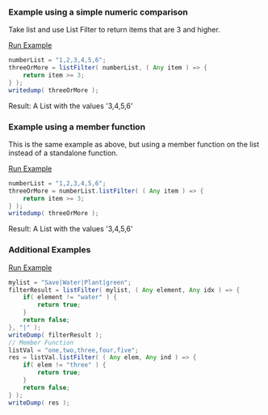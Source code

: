 ### Example using a simple numeric comparison

Take list and use List Filter to return items that are 3 and higher.

<a href="https://try.boxlang.io/?code=eJzLK81NSi3yySwuUbBVUDLUMdIx1jHRMdUxU7LmKskoSk31L%2FLNL0oFSuYA1bhl5pSkFmko5MF16ShoKDjmVSpklqTmKmgq2NopVHNxFqWWlBblQcTsbBWMrblqFTStucqLgCIppbkFGgrIRgNlAO%2BmKaI%3D" target="_blank">Run Example</a>

```java
numberList = "1,2,3,4,5,6";
threeOrMore = listFilter( numberList, ( Any item ) => {
	return item >= 3;
} );
writedump( threeOrMore );

```

Result: A List with the values '3,4,5,6'

### Example using a member function

This is the same example as above, but using a member function on the list instead of a standalone function.

<a href="https://try.boxlang.io/?code=eJzLK81NSi3yySwuUbBVUDLUMdIx1jHRMdUxU7LmKskoSk31L%2FLNL0oFSubBVerlAAm3zJyS1CINBQ0Fx7xKhcyS1FwFTQVbO4VqLs6i1JLSojyImJ2tgrE1V62CpjVXeRFQJKU0t0BDAdlkoAwA1gUphA%3D%3D" target="_blank">Run Example</a>

```java
numberList = "1,2,3,4,5,6";
threeOrMore = numberList.listFilter( ( Any item ) => {
	return item >= 3;
} );
writedump( threeOrMore );

```

Result: A List with the values '3,4,5,6'

### Additional Examples

<a href="https://try.boxlang.io/?code=eJyNj0FrwzAMhc%2Fxr9BySsGsPyB0MCi9FcYG29lb5dVgK0WRm5Wl%2F31yaNnWXnrUe096%2BtIhhl5gAfWL2%2BP45gR5fIqOZPxkRKpb40NU8Rn7HEuw5FeT1ECati008EgHwIgJSccyhM0XzGDxAN%2BmCr45m3CnVUNpqdVWr2KUzATCGVtTHc1Z8C72qhwt1KNmWzNwEFzmtGvg30tqzeewxvSODKtMHxI6MuWxVxcLWUdoZeisbJXI%2Bi6z9WGPisbYn4g0ev%2BX7JfohEObK5yJZTp6K8sFRqlX5QcTI3x6" target="_blank">Run Example</a>

```java
mylist = "Save|Water|Plant|green";
filterResult = listFilter( mylist, ( Any element, Any idx ) => {
	if( element != "water" ) {
		return true;
	}
	return false;
}, "|" );
writeDump( filterResult );
// Member Function
listVal = "one,two,three,four,five";
res = listVal.listFilter( ( Any elem, Any ind ) => {
	if( elem != "three" ) {
		return true;
	}
	return false;
} );
writeDump( res );

```


